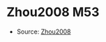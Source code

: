 <a name="material" />

# Zhou2008 M53
<script type="application/ld+json">
  {
    "@context": "https://schema.org/",
    "@type": "ChemicalSubstance",
    "http://purl.org/dc/terms/conformsTo":
      {
        "@type": "CreativeWork",
        "@id": "https://bioschemas.org/profiles/ChemicalSubstance/0.4-RELEASE/"
      },
    "@id": "https://egonw.github.io/nanowiki/nanowiki265.html#material",
    "name": "Zhou2008 M53",
    "sameAs": "http://127.0.0.1/mediawiki/index.php/Special:URIResolver/Zhou2008_M53"
  }
</script>


* Source: [Zhou2008](Zhou2008.md)
